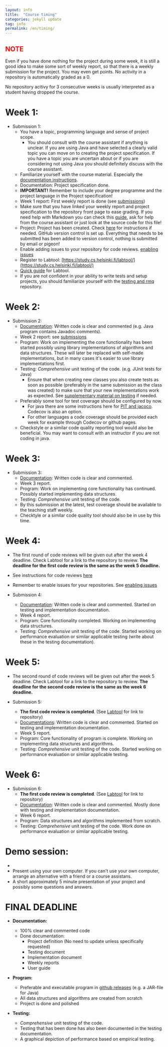 ```yaml
---
layout: info
title:  "Course timing"
categories: jekyll update
tag: info
permalink: /en/timing/
---
```


## <span style="color:red;">NOTE</span>

Even if you have done nothing for the project during some week, it is still a good idea to make some sort of weekly report, so that there is a weekly submission for the project. You may even get points. No activity in a repository is automatically graded as a 0.

No repository acitivy for 3 consecutive weeks is usually interpreted as a student having dropped the course.

# Week 1:

* Submission 1: **<script>document.write(enString(timing["dl1"].date));</script>**
    * You have a topic, programming language and sense of project scope.
        * You should consult with the course assistant if anything is unclear. If you are using Java and have selected a clearly valid topic you can move on to creating the project specification. If you have a topic you are uncertain about or if you are considering not using Java you should definitely discuss with the course assistant.
    * Familiarize yourself with the course material. Especially the [documentation instructions](../documentation/).
    * Documentation: Project specification done.
    * **<span stule="color:red;">IMPORTANT!</span>** Remember to include your degree programme and the project language in the Project specification!
    * Week 1 report: First weekly report is done (see [submissions](../submissions/))
    * Make sure that you have linked your weekly report and project specification to the repository front page to ease grading. If you need help with Markdown you can check this [guide](https://guides.github.com/features/mastering-markdown/), ask for help from the course assistant or just look at the source code for this file!
    * Project: Project has been created. Check [here](../maven-gradle/) for instructions if needed. GitHub version control is set up. Everything that needs to be submitted has been added to version control, nothing is submitted by email or pigeon!
    * Enable adding issues to your repository for code reviews. [enabling issues](../issues/)
    * Register to Labtool: [https://study.cs.helsinki.fi/labtool/](https://study.cs.helsinki.fi/labtool/)
    * [Quick guide](../labtool/) for Labtool.
    * If you are not confident in your ability to write tests and setup projects, you should familiarize yourself with the [testing and rmq](https://github.com/TiraLabra/Testing-and-rmq) repository.

# Week 2:

* Submission 2: **<script>document.write(enString(timing["dl2"].date));</script>**
    * [Documentation](../documentation/): Written code is clear and commented (e.g. Java program contains Javadoc comments).
    * Week 2 report: see [submissions](../submissions/)
    * Program: Work on implementing the core functionality has been started possibly using library implementations of algorithms and data structures. These will later be replaced with self-made implementations, but in many cases it's easier to use library implementations first.
    * Testing: *Comprehensive* unit testing of the code. (e.g. JUnit tests for Java)
        * Ensure that when creating new classes you also create tests as soon as possible (preferably in the same submission as the class was created) to make sure that your new implementations work as expected. See [supplementary material on testing](https://github.com/TiraLabra/Testing-and-rmq) if needed.
    * Preferably some tool for test coverage should be configured by now.
        * For java there are some instructions here for [PIT and jacoco](../maven-gradle). Codecov is also an option.
        * For other languages a code coverage should be provided each week for example through Codecov or github pages.
    * Checkstyle or a similar code quality reporting tool would also be beneficial. You may want to consult with an instructor if you are not coding in java.

# Week 3:

* Submission 3: **<script>document.write(enString(timing["dl3"].date));</script>**
    * [Documentation](../docuementation/): Written code is clear and commented.
    * Week 3 report.
    * Program: Work on implementing core functionality has continued. Possibly started implementing data structures.
    * Testing: *Comprehensive* unit testing of the code.
    * By this submission at the latest, test coverage should be available to the teaching staff weekly.
    * Checktyle or a similar code quality tool should also be in use by this time.

# Week 4:

* The first round of code reviews will be given out after the week 4 deadline. Check Labtool for a link to the repository to review. **The deadline for the first code review is the same as the week 5 deadline.**
* See instructions for code reviews [here](../peer_review/)
* Remember to enable issues for your repositories. See [enabling issues](../issues/)

* Submission 4: **<script>document.write(enString(timing["dl4"].date));</script>**
    * [Documentation](../documentation/): Written code is clear and commented. Started on testing and implementation documentation.
    * Week 4 report.
    * Program: Core functionality completed. Working on implementing data structures.
    * Testing: *Comprehensive* unit testing of the code. Started working on performance evaluation or similar applicable testing (write about these in the testing documentation).

# Week 5:

* The second round of code reviews will be given out after the week 5 deadline. Check Labtool for a link to the repository to review. **The deadline for the second code review is the same as the week 6 deadline.**

* Submission 5: **<script>document.write(enString(timing["dl5"].date));</script>**
   * **The first code review is completed**. (See [Labtool](https://study.cs.helsinki.fi/labtool/) for link to repository)
   * [Documentations](../documentation/): Written code is clear and commented. Started on testing and implementation documentation.
   * Week 5 report.
   * Program: Core functionality of program is complete. Working on implementing data structures and algorithms.
   * Testing: *Comprehensive* unit testing of the code. Started working on performance evaluation or similar applicable testing.

# Week 6:

* Submission 6: **<script>document.write(enString(timing["dl6"].date));</script>**
   * **The first code review is completed**. (See [Labtool](https://study.cs.helsinki.fi/labtool/) for link to repository)
   * [Documentation](../documentation/): Written code is clear and commented. Mostly done with testing and implementation documentation.
   * Week 6 report.
   * Program: Data structures and algorithms implemented from scratch.
   * Testing: *Comprehensive* unit testing of the code. Work done on performance evaluation or similar applicable testing.

# Demo session:

<ul>
  <li id="demo" />
  <li>Present using your own computer. If you can't use your own computer, arrange an alternative with a friend or a course assistans.</li>
  <li>A short approximately 5 minute presentation of your project and possibly some questions and answers.</li>
</ul>

<script>
  var elem = document.getElementById("demo");
  if (timing["demo2"]) {
    elem.innerHTML = "Times and places:";
    var ulelem = document.createElement("ul");
    Object.keys(timing).filter(name => name.startsWith("demo")).map(name => enEvent(timing[name])).forEach(ev => {
      var lielem = document.createElement("li");
      lielem.innerHTML = ev;
      ulelem.appendChild(lielem);
    })
    elem.appendChild(ulelem);
  } else if (timing["demo"]) {
    elem.innerHTML = "Time and place: " + enEvent(timing["demo"]) + ".";
  } else {
    elem.innerHTML = "Times and dates for demo sessions will be release later.";
  }
</script>

# FINAL DEADLINE

**<script>document.write(enString(timing["end"].date));</script>**

* **Documentation:**
    * 100% clear and commented code
    * Done documentation:
        * Project definition (No need to update unless specifically requested)
        * Testing document
        * Implementation document
        * Weekly reports
        * User guide

* **Program:**
    * Preferable and executable program in [github releases](https://help.github.com/en/articles/creating-releases) (e.g. a JAR-file for Java)
    * All data structures and algorithms are created from scratch
    * Project is done and polished

* **Testing:**
    * *Comprehensive* unit testing of the code.
    * Testing that has been done has also been documented in the testing documentation.
    * A graphical depiction of performance based on empirical testing.
